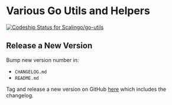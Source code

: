 # Various Go Utils and Helpers

[ ![Codeship Status for
Scalingo/go-utils](https://app.codeship.com/projects/af479f60-02c1-0136-d485-6637162e76f3/status?branch=master)](https://app.codeship.com/projects/280142)

## Release a New Version

Bump new version number in:

- `CHANGELOG.md`
- `README.md`

Tag and release a new version on GitHub
[here](https://github.com/Scalingo/go-utils/releases/new) which includes the
changelog.
